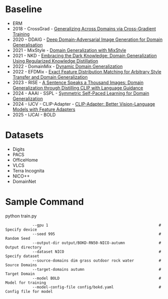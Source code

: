 # Baseline
* ERM
* 2018 - CrossGrad - [Generalizing Across Domains via Cross-Gradient Training](https://openreview.net/forum?id=r1Dx7fbCW)
* 2020 - DDAIG - [Deep Domain-Adversarial Image Generation for Domain Generalisation](https://arxiv.org/abs/2003.06054)
* 2021 - MixStyle - [Domain Generalization with MixStyle](https://openreview.net/forum?id=6xHJ37MVxxp)
* 2021 - NKD - [Embracing the Dark Knowledge: Domain Generalization Using Regularized Knowledge Distillation](https://dl.acm.org/doi/abs/10.1145/3474085.3475434)
* 2022 - DomainMix - [Dynamic Domain Generalization](https://arxiv.org/abs/2205.13913)
* 2022 - EFDMix - [Exact Feature Distribution Matching for Arbitrary Style Transfer and Domain Generalization](https://arxiv.org/abs/2203.07740)
* 2023 - RISE - [A Sentence Speaks a Thousand Images: Domain Generalization through Distilling CLIP with Language Guidance](https://openaccess.thecvf.com/content/ICCV2023/html/Huang_A_Sentence_Speaks_a_Thousand_Images_Domain_Generalization_through_Distilling_ICCV_2023_paper.html)
* 2024 - AAAI - SSPL -  [Symmetric Self-Paced Learning for Domain Generalization](https://ojs.aaai.org/index.php/AAAI/article/view/29639)
* 2024 - IJCV - CLIP-Adapter - [CLIP-Adapter: Better Vision-Language Models with Feature Adapters](https://link.springer.com/article/10.1007/s11263-023-01891-x)
* 2025 - IJCAI - BOLD

# Datasets
* Digits
* PACS
* OfficeHome
* VLCS
* Terra Incognita
* NICO++
* DomainNet

# Sample Command

python train.py

                --gpu 1                                                 # Specify device
                --seed 995                                              # Random Seed
                --output-dir output/BOKD-RN50-NICO-autumn               # Output directory 
                --dataset NICO                                          # Specify dataset
                --source-domains dim grass outdoor rock water           # Source Domains
                --target-domains autumn                                 # Target Domain
                --model BOLD                                            # Model for training
                --model-config-file config/bokd.yaml                    # Config file for model
